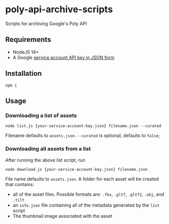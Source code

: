 # poly-api-archive-scripts

Scripts for archiving Google's Poly API

## Requirements

* NodeJS 14+
* A Google [service account API key in JSON form](https://cloud.google.com/iam/docs/creating-managing-service-account-keys)

## Installation

```
npm i

```

## Usage

### Downloading a list of assets

```
node list.js {your-service-account-key.json} filename.json --curated
```

Filename defaults to `assets.json`. `--curated` is optional, defaults to `false`;

### Downloading all assets from a list

After running the above list script, run

```
node download.js {your-service-account-key.json} filename.json
```

File name defaults to `assets.json`. A folder for each asset will be created that contains:
- all of the asset files. Possible formats are: `.fbx`, `.gltf`, `.gltf2`, `.obj`, and `.tilt`
- an `info.json` file containing all of the metadata generated by the `list` script
- The thumbnail image associated with the asset
